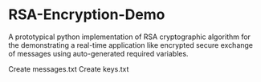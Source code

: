 # RSA-Encryption-Demo
A prototypical python implementation of RSA cryptographic algorithm for the demonstrating a real-time application like encrypted secure exchange of messages using auto-generated required variables.

Create messages.txt
Create keys.txt
